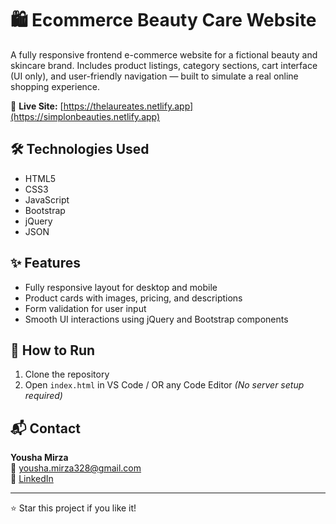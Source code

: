 # 🛍️ Ecommerce Beauty Care Website

A fully responsive frontend e-commerce website for a fictional beauty and skincare brand. Includes product listings, category sections, cart interface (UI only), and user-friendly navigation — built to simulate a real online shopping experience.

🔗 **Live Site:** [https://thelaureates.netlify.app](https://simplonbeauties.netlify.app)

## 🛠️ Technologies Used

- HTML5  
- CSS3  
- JavaScript  
- Bootstrap  
- jQuery
- JSON

## ✨ Features

- Fully responsive layout for desktop and mobile  
- Product cards with images, pricing, and descriptions  
- Form validation for user input  
- Smooth UI interactions using jQuery and Bootstrap components

## 📁 How to Run

1. Clone the repository  
2. Open `index.html` in VS Code / OR any Code Editor
*(No server setup required)*

## 📬 Contact

**Yousha Mirza**  
📧 yousha.mirza328@gmail.com  
🔗 [LinkedIn](https://linkedin.com/in/yousha-mirza-5886a5281)

---

⭐ Star this project if you like it!
